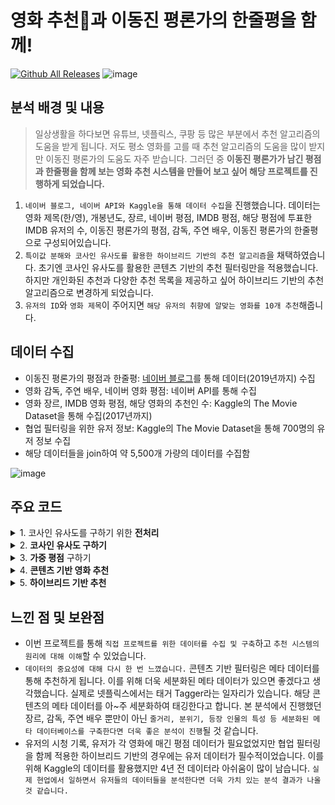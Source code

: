 # 영화 추천:movie_camera:과 이동진 평론가의 한줄평을 함께!
[![Github All Releases](https://img.shields.io/github/downloads/junghosub/movie_recommendation/total.svg)]()
![image](https://user-images.githubusercontent.com/72376781/161991957-d3f27501-ae37-48dc-b98c-67f9fda8783d.png)


## 분석 배경 및 내용
> 일상생활을 하다보면 유튜브, 넷플릭스, 쿠팡 등 많은 부분에서 추천 알고리즘의 도움을 받게 됩니다. 저도 평소 영화를 고를 때 추천 알고리즘의 도움을 많이 받지만 이동진 평론가의 도움도 자주 받습니다. 그러던 중 <b>이동진 평론가가 남긴 평점과 한줄평을 함께 보는 영화 추천 시스템을 만들어 보고 싶어 해당 프로젝트를 진행하게 되었습니다.</b>

1. ``네이버 블로그, 네이버 API와 Kaggle을 통해 데이터 수집``을 진행했습니다. 데이터는 영화 제목(한/영), 개봉년도, 장르, 네이버 평점, IMDB 평점, 해당 평점에 투표한 IMDB 유저의 수, 이동진 평론가의 평점, 감독, 주연 배우, 이동진 평론가의 한줄평으로 구성되어있습니다.
2. ``특이값 분해와 코사인 유사도를 활용한 하이브리드 기반의 추천 알고리즘``을 채택하였습니다. 초기엔 코사인 유사도를 활용한 콘텐츠 기반의 추천 필터링만을 적용했습니다. 하지만 개인화된 추천과 다양한 추천 목록을 제공하고 싶어 하이브리드 기반의 추천 알고리즘으로 변경하게 되었습니다.
3. ``유저의 ID``와 ``영화 제목``이 주어지면 ``해당 유저의 취향에 알맞는 영화를 10개 추천``해줍니다.

## 데이터 수집

- 이동진 평론가의 평점과 한줄평: [네이버 블로그](https://soulmatt.tistory.com/entry/%EC%9D%B4%EB%8F%99%EC%A7%84-%ED%8F%89%EB%A1%A0%EA%B0%80-%ED%95%9C%EC%A4%84%ED%8F%89-%EB%AA%A8%EC%9D%8C-%EC%B4%9D-1115%ED%8E%B8)를 통해 데이터(2019년까지) 수집
- 영화 감독, 주연 배우, 네이버 영화 평점: 네이버 API를 통해 수집
- 영화 장르, IMDB 영화 평점, 해당 영화의 추천인 수: Kaggle의 The Movie Dataset을 통해 수집(2017년까지)
- 협업 필터링을 위한 유저 정보: Kaggle의 The Movie Dataset을 통해 700명의 유저 정보 수집
- 해당 데이터들을 join하여 약 5,500개 가량의 데이터를 수집함

![image](https://user-images.githubusercontent.com/72376781/162008581-08ee22e9-d180-4996-a5e3-f8614b15c5d5.png)

## 주요 코드

<details>
  <summary> 1. 코사인 유사도를 구하기 위한 <b>전처리</b> </summary>
  
```python
def preprocess(df):
    # 장르, 감독, 배우의 결측치는 공백으로 처리
    df['genres'].fillna('', inplace = True)
    df['director'].fillna('', inplace = True)
    df['actor'].fillna('', inplace = True)
    
    # 감독은 2배의 가중치를 줌.
    df['director'] = df['director'].apply(lambda x: [x, x])
    df['director'] = df['director'].apply(lambda x : (' ').join(x))
    
    # 주연 배우도 2배의 가중치.
    df['actor'] = df['actor'].apply(lambda x: [x, x])
    df['actor'] = df['actor'].apply(lambda x : (' ').join(x))

    # 장르, 감독, 배우에 기반한 코사인 유사도를 구하기 위해 content 컬럼 생성
    df['content'] = df['genres'] + ' ' + df['director'] + ' ' + df['actor']
    
    return df
```
</details>

<details>
  <summary> 2. <b> 코사인 유사도 구하기 </b> </summary>

```python
# CountVectorizer를 통해 단어의 빈도 수 구하기
count_vect = CountVectorizer(min_df=0, ngram_range=(1,2))
content_mat = count_vect.fit_transform(md['content'])

# 코사인 유사도 구한 후 정렬
cosine_sim = cosine_similarity(content_mat, content_mat)
content_sim_sorted_ind = cosine_sim.argsort()[:, ::-1]
```

</details>

<details>
  <summary> 3. <b>가중 평점</b> 구하기 </summary>

평점은 오류가 발생할 여지가 있습니다. 1명만 투표한 10점짜리 영화와 5,000명이 투표한 8점짜리 영화 중 어떤 영화를 신뢰할 수 있을까요? 5,000명이 투표한 8점짜리 영화가 더욱 신뢰성이 있을 것입니다. 이후 유저에게 추천할 때, 평점순 정렬을 통해 추천하게 됩니다. 평점은 매우 높지만 <b>투표 참여 수가 매우 낮은 영화들이 추천에 등장하는 것을 방지하기 위해 투표 수를 고려한 가중 평점을 구합니다.</b>
  
![image](https://user-images.githubusercontent.com/72376781/162013845-60263327-3f0e-4eab-b99b-4c92e6d02f74.png)

하지만 현재 데이터에는 IMDB 평점과 투표 참여 수가 누락된 데이터들이 존재합니다. 결측치가 없는 네이버 평점을 사용할까 했지만 편차가 컸고 유명하지 않음에도 평점이 매우 높은 영화들이 존재했었습니다.

<figure class="half">
    <img src= "https://user-images.githubusercontent.com/72376781/162015266-5f1214a2-faf2-4f0b-802c-af37198efff1.png" width = "350">
    <img src= "https://user-images.githubusercontent.com/72376781/162021603-b659e87e-9816-466c-bdb0-11c91679852f.png" width = "350">
</figure>

세 평점의 분포가 조금씩 차이나는 것을 확인할 수 있습니다.
  
- 네이버: 오른쪽으로 치우쳐진 분포를 볼 수 있습니다. 실제로 네이버의 평점은 다른 서비스들보다 높은 점수대를 이루고 있습니다. 또한 네이버 API를 통해 데이터를 수집하는 과정에서 옛날 영화들 같은 경우엔 평점이 제대로 표기되지 않는 것도 많았습니다.
- IMDB: 네이버와 비교하면 상대적으로 정규분포 모형을 띄고 있습니다. 하지만 평균적인 점수대에 많은 데이터가 몰려 있는 것을 확인할 수 있습니다.
- 이동진 평론가의 평점: 이동진 평론가는 5점 스케일로 점수를 부여했습니다. 이를 다른 평점과 마찬가지로 10점 스케일로 보기 위해 2배곱을 해주었습니다. 어느정도 정규분포를 이루고 있지만 결측치가 많아서 기준 평점으로 사용하긴 힘들 것 같습니다. 

결과적으로 IMDB 평점이 누락된 경우 다른 방식을 적용하기로 하였습니다. 네이버 평점 - IMDB 평점 = 1.3입니다. 또한 위의 가중 평점 공식을 적용하여 기존 IMDB 평점과 가중 평점의 차이 평균를 확인해보니 0.077이었습니다. 다시 말해 가중 평점을 적용하면 평균적으로 기존 평점에서 -0.077이 떨어진 평점을 가진다는 것입니다. 이를 고려하여 네이버 평점에서 1.4를 빼주는 처리를 해줄 수 있습니다. 하지만 최대값에서 많은 차이가 났기 때문에 보수적으로 -1.45를 빼주었습니다.
  
``` python
# 가중 평점을 구하는 함수
def weighted_vote_average(record):

    # IMDB 평점이 누락된 경우
    if np.isnan(record['imdb rating']):
        return round(record['naver rating'] - 1.45, 2)
    
    # IMDB 평점이 누락되지 않은 경우
    else: 
        percentile = 0.6
        m = md['vote_count'].quantile(percentile)
        C = md['imdb rating'].mean()
        v = record['vote_count']
        R = record['imdb rating']
    
        return round(((v/(v+m)) * R ) + ( (m/(m+v)) * C ), 2)
  
# 위의 함수를 적용하여 가중 평점 구하기
md['weighted_rating'] = md.apply(weighted_vote_average, axis=1)
```

</details>

<details>
  <summary> 4. <b>콘텐츠 기반 영화 추천</b> </summary>

 이제 코사인 유사도를 통해 콘텐츠 기반 영화 추천을 해보겠습니다.
  
```python
# 코사인 유사도가 높은 영화 10선 추천
def recom_movie(df, sorted_ind, title_name, top_n=10):
    #  해당 영화 제목의 index 추출
    title_movie = df[df['title'] == title_name]
    title_index = title_movie.index.values
    
    # top_n의 2배에 해당하는 유사성이 높은 index 추출 
    similar_indexes = sorted_ind[title_index, :(top_n*2)]
    similar_indexes = similar_indexes.reshape(-1)
    
    # 기준 영화 index는 제외
    similar_indexes = similar_indexes[similar_indexes != title_index]
     
    # top_n의 2배에 해당하는 후보군에서  rating이 높은 순으로 top_n 만큼 추출 
    similar_movies =  df.iloc[similar_indexes].sort_values('weighted_rating', ascending=False)[:top_n][['title', 'publication date', 'imdb rating', 'vote_count', 'weighted_rating','critic_rating', 'review']]
    similar_movies.rename(columns = {'title' : '제목', 'publication date' : '개봉년도', 'weighted_rating' : '가중 평점', 'critic_rating' : '이동진 평점', 'review' : '이동진의 한줄평'}, inplace = True)
    
    return similar_movies[['제목', '개봉년도', '가중 평점', '이동진 평점', '이동진의 한줄평']]

# 기생충과 유사한 영화 10개
similar_movies = recom_movie(md, content_sim_sorted_ind, '기생충',10)
similar_movies
```
<img src = "https://user-images.githubusercontent.com/72376781/162022980-7336f421-d0f9-43b7-9259-f6958d762ac0.png" width ="700">

'기생충'의 감독인 봉준호, 주연 배우였던 송강호가 출연했던 영화들을 위주로 추천하는 것을 확인할 수 있었습니다. 꽤나 괜찮은 영화 목록들을 추천해주네요! 가중 평점 기준으로 6.55가 넘으면 상위 20%에 해당되는 수작으로 평가되며 6.96이 넘으면 상위 10%인 명작으로 분류됩니다.

</details>

<details>
  <summary> 5. <b>하이브리드 기반 추천</b> </summary>

콘텐츠 기반 필터링을 통해서 꽤나 괜찮은 영화 목록들을 추천해주는 것을 확인할 수 있었습니다. 하지만 콘텐츠 기반 필터링에도 단점이 존재합니다. 아무래도 메타 데이터를 통해 추천하기 때문에 개인화되고 다양한 형식의 항목을 추천하기 어려운 단점이 있습니다. 이를 위해 협업 필터링을 함께 적용해 하이브리드 기반의 개인 맞춤 추천을 구현해볼 것입니다.

```python
# 특이점 분해 방식을 활용
svd = SVD()
cross_validate(svd, data, measures = ['RMSE', 'MAE'], cv = 5, verbose = True)
```

Evaluating RMSE, MAE of algorithm SVD on 5 split(s).
|평가 지표 및 시간|Fold 1|Fold 2|Fold 3|Fold 4|Fold 5|Mean|Std|
|---|---|---|---|---|---|---|---|
|RMSE (testset)    |0.8925|  0.8963|  0.9026|  0.8994|  0.8978|  0.8977|  0.0033|  
|MAE (testset)     |0.6881|  0.6890|  0.6928|  0.6914|  0.6932|  0.6909|  0.0020|  
|Fit time          |3.77|    3.80|    3.78|    3.77|    3.78|    3.78|    0.01|    
|Test time         |0.09|    0.19|    0.11|    0.20|    0.11|    0.14|    0.05|    

```python
# 해당 유저가 본 영화의 장르들을 시각화 해주는 함수
def make_plot(user_id):
    try:
        plt.figure(figsize = (8,6))
        # 해당 유저 ID 데이터만 보기
        user = ratings.loc[ratings['userId'] == user_id]
        user = user.merge(md, left_on = 'movieId', right_on = 'id')
        
        # 각 영화별 장르를 카운팅 하기 위해 split()
        user = user['genres'].apply(lambda x : x.split())
        
        # 이중 for문을 통해 각 리스트에 해당하는 영화 장르 추출
        array = []
        for items in user:
            for item in items:
                array.append(item)

        user_view = pd.DataFrame()
        user_view['genres'] = array

        # 시각화
        count_df = pd.DataFrame(user_view.groupby('genres')['genres'].count().sort_values(ascending = False))
        sns.barplot(data = count_df, x = count_df.index, y = count_df['genres'], palette = 'Paired')
        plt.xticks(rotation = 90)
        plt.xlabel('장르')
        plt.ylabel('영화를 본 횟수')
        plt.title('User ID: ' + str(user_id), size = 14)
        plt.show()
    except:
        print('없는 유저입니다. 다른 유저 ID를 검색해주실래요?😥')
```
  
<figure class="third">
    <img src= "https://user-images.githubusercontent.com/72376781/162029392-5eba445e-4047-40b2-9f5f-986912f05408.png" width = "400">
    <img src= "https://user-images.githubusercontent.com/72376781/162026834-f0fea2ae-a10a-49fc-a230-2d22a6bbc9d8.png" width = "400">
</figure>

- 236번 유저: 스릴러 영화를 가장 많이 시청했고 드라마와 액션, 범죄 등의 장르를 좋아하는 것 같습니다.
- 73번 유저: 드라마 영화를 특히 많이 본 유저입니다. 
  
```python
# 하이브리드 기반의 영화 추천
def hybrid(userId, title):
     try:
        # 해당 영화 제목에 맞는 movieId 추출
        idx = indices[title]
        tmdbId = id_map.loc[title]['id']
        movie_id = id_map.loc[title]['movieId']
        
        # 해당 영화와 높은 코사인 유사도 점수
        sim_scores = list(enumerate(cosine_sim[int(idx)]))
        sim_scores = sorted(sim_scores, key=lambda x: x[1], reverse=True)
        sim_scores = sim_scores[1:20]
        movie_indices = [i[0] for i in sim_scores]

        # 예상 평점을 기준으로 상위 10개 영화 추천
        movies = md.iloc[movie_indices][['id', 'title', 'publication date', 'weighted_rating', 'naver rating', 'critic_rating', 'vote_count', 'review']]
        movies['est'] = round(movies['id'].apply(lambda x: svd.predict(userId, indices_map.loc[x]['movieId']).est), 1)
        movies['exp_rating'] = round((movies['est'] * 2 + movies['weighted_rating']) / 2 , 2)
        movies = movies.sort_values(by = 'exp_rating', ascending=False)

       # 후보군 중  exp_rating이 높은 순으로 10개의 영화 추천 
        movies.rename(columns = {'title' : '제목', 'publication date' : '개봉년도', 'exp_rating' : '예상 평점', 'critic_rating' : '이동진 평점', 'review' : '이동진의한줄평'}, inplace = True)
        return movies[['제목', '개봉년도', '예상 평점', '이동진 평점', '이동진의 한줄평']].head(10)
  
     except:
            print('유저 ID 또는 영화 제목을 다시 한 번 확인해주실래요? 🥺')
```

236번 유저의 추천 목록
```python
hybrid(236, '기생충')
```
<img src = "https://user-images.githubusercontent.com/72376781/162141022-5065e320-c761-4fa2-af52-d5a7e7ac4c41.png" width = "550">

73번 유저의 추천 목록
```python
hybrid(73, '기생충')
```
<img src = "https://user-images.githubusercontent.com/72376781/162141072-f1008a54-b345-4940-a3c9-633fba0b0f06.png" width = "550">

장르만을 확인해보았지만 두 유저의 데이터를 기반으로 기생충과 비슷한 영화를 추천해달라고 했습니다. 각 영화에 따라 예상 평점이 다르게 나온 것을 보아 해당 유저의 성향을 반영한 추천이 이루어진 것으로 보입니다.  
</details>

## 느낀 점 및 보완점
- 이번 프로젝트를 통해 ``직접 프로젝트를 위한 데이터를 수집 및 구축``하고 ``추천 시스템의 원리에 대해 이해``할 수 있었습니다.
-  ``데이터의 중요성에 대해 다시 한 번 느꼈습니다.`` 콘텐츠 기반 필터링은 메타 데이터를 통해 추천하게 됩니다. 이를 위해 더욱 세분화된 메타 데이터가 있으면 좋겠다고 생각했습니다. 실제로 넷플릭스에서는 태거 Tagger라는 일자리가 있습니다. 해당 콘텐츠의 메타 데이터를 아~주 세분화하여 태깅한다고 합니다. 본 분석에서 진행했던 장르, 감독, 주연 배우 뿐만이 아닌 ``줄거리, 분위기, 등장 인물의 특성 등 세분화된 메타 데이터베이스를 구축한다면 더욱 좋은 분석이 진행``될 것 같습니다.
- 유저의 시청 기록, 유저가 각 영화에 매긴 평점 데이터가 필요없었지만 협업 필터링을 함께 적용한 하이브리드 기반의 경우에는 유저 데이터가 필수적이었습니다. 이를 위해 Kaggle의 데이터를 활용했지만 4년 전 데이터라 아쉬움이 많이 남습니다. ``실제 현업에서 일하면서 유저들의 데이터들을 분석한다면 더욱 가치 있는 분석 결과가 나올 것 같습니다.``
